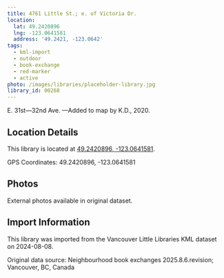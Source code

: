 ```yaml
---
title: 4761 Little St.; e. of Victoria Dr.
location:
  lat: 49.2420896
  lng: -123.0641581
  address: '49.2421, -123.0642'
tags:
  - kml-import
  - outdoor
  - book-exchange
  - red-marker
  - active
photo: /images/libraries/placeholder-library.jpg
library_id: 00268
---
```

E. 31st—32nd Ave.
—Added to map by K.D., 2020. 

## Location Details

This library is located at [49.2420896, -123.0641581](https://www.google.com/maps?q=49.2420896,-123.0641581).

GPS Coordinates: 49.2420896, -123.0641581

## Photos

External photos available in original dataset.

## Import Information

This library was imported from the Vancouver Little Libraries KML dataset on 2024-08-08.

Original data source: Neighbourhood book exchanges 2025.8.6.revision; Vancouver, BC, Canada
